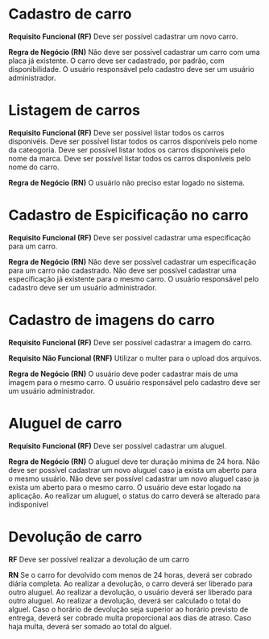 # Cadastro de carro

**Requisito Funcional (RF)**
Deve ser possível cadastrar um novo carro.

**Regra de Negócio (RN)**
Não deve ser possível cadastrar um carro com uma placa já existente.
O carro deve ser cadastrado, por padrão, com disponibilidade.
O usuário responsável pelo cadastro deve ser um usuário administrador.

# Listagem de carros

**Requisito Funcional (RF)**
Deve ser possível listar todos os carros disponivéis.
Deve ser possível listar todos os carros disponíveis pelo nome da cateogoria.
Deve ser possível listar todos os carros disponíveis pelo nome da marca.
Deve ser possível listar todos os carros disponíveis pelo nome do carro.

**Regra de Negócio (RN)**
O usuário não preciso estar logado no sistema.

# Cadastro de Espicificação no carro

**Requisito Funcional (RF)**
Deve ser possível cadastrar uma especificação para um carro.

**Regra de Negócio (RN)**
Não deve ser possível cadastrar um especificação para um carro não cadastrado.
Não deve ser possível cadastrar uma especificação já existente para o mesmo carro.
O usuário responsável pelo cadastro deve ser um usuário administrador.

# Cadastro de imagens do carro

**Requisito Funcional (RF)**
Deve ser possível cadastrar a imagem do carro.

**Requisito Não Funcional (RNF)**
Utilizar o multer para o upload dos arquivos.

**Regra de Negócio (RN)**
O usuário deve poder cadastrar mais de uma imagem para o mesmo carro.
O usuário responsável pelo cadastro deve ser um usuário administrador.

# Aluguel de carro

**Requisito Funcional (RF)**
Deve ser possível cadastrar um aluguel.

**Regra de Negócio (RN)**
O aluguel deve ter duração mínima de 24 hora.
Não deve ser possível cadastrar um novo aluguel caso ja exista um aberto para o mesmo usuário.
Não deve ser possível cadastrar um novo aluguel caso ja exista um aberto para o mesmo carro.
O usuário deve estar logado na aplicação.
Ao realizar um aluguel, o status do carro deverá se alterado para indisponivel

# Devolução de carro

**RF**
Deve ser possível realizar a devolução de um carro

**RN**
Se o carro for devolvido com menos de 24 horas, deverá ser cobrado diária completa.
Ao realizar a devolução, o carro deverá ser liberado para outro aluguel.
Ao realizar a devolução, o usuário deverá ser liberado para outro aluguel.
Ao realizar a devolução, deverá ser calculado o total do alguel.
Caso o horário de devolução seja superior ao horário previsto de entrega, deverá ser cobrado multa proporcional aos dias de atraso.
Caso haja multa, deverá ser somado ao total do alguel.
